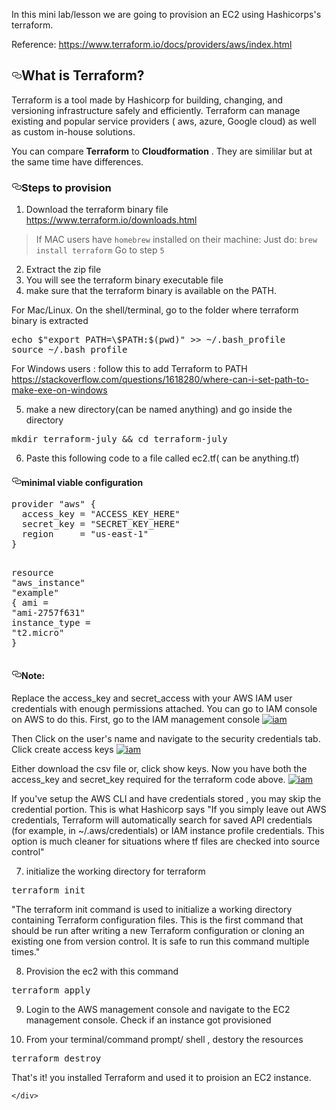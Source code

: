 





<!DOCTYPE html>
<html lang="en">
  <head>
    <meta charset="utf-8">
  
  <link rel="dns-prefetch" href="https://github-cloud.s3.amazonaws.com">
  <link rel="dns-prefetch" href="https://user-images.githubusercontent.com/">
    
  <div id="readme" class="Box-body readme blob instapaper_body js-code-block-container">
    <article class="markdown-body entry-content p-5" itemprop="text"><p>In this mini lab/lesson we are going to provision an EC2 using Hashicorps's terraform.</p>
<p>Reference:
<a href="https://www.terraform.io/docs/providers/aws/index.html" rel="nofollow">https://www.terraform.io/docs/providers/aws/index.html</a></p>
<h2><a id="user-content-what-is-terraform" class="anchor" aria-hidden="true" href="#what-is-terraform"><svg class="octicon octicon-link" viewBox="0 0 16 16" version="1.1" width="16" height="16" aria-hidden="true"><path fill-rule="evenodd" d="M4 9h1v1H4c-1.5 0-3-1.69-3-3.5S2.55 3 4 3h4c1.45 0 3 1.69 3 3.5 0 1.41-.91 2.72-2 3.25V8.59c.58-.45 1-1.27 1-2.09C10 5.22 8.98 4 8 4H4c-.98 0-2 1.22-2 2.5S3 9 4 9zm9-3h-1v1h1c1 0 2 1.22 2 2.5S13.98 12 13 12H9c-.98 0-2-1.22-2-2.5 0-.83.42-1.64 1-2.09V6.25c-1.09.53-2 1.84-2 3.25C6 11.31 7.55 13 9 13h4c1.45 0 3-1.69 3-3.5S14.5 6 13 6z"></path></svg></a>What is Terraform?</h2>
<p>Terraform is a tool made by Hashicorp for building, changing, and versioning infrastructure safely and efficiently. Terraform can manage existing and popular service providers ( aws, azure, Google cloud) as well as custom in-house solutions.</p>
<p>You can compare <strong>Terraform</strong> to <strong>Cloudformation</strong>
. They are simililar but at the same time have differences.</p>
<h3><a id="user-content-steps-to-provision" class="anchor" aria-hidden="true" href="#steps-to-provision"><svg class="octicon octicon-link" viewBox="0 0 16 16" version="1.1" width="16" height="16" aria-hidden="true"><path fill-rule="evenodd" d="M4 9h1v1H4c-1.5 0-3-1.69-3-3.5S2.55 3 4 3h4c1.45 0 3 1.69 3 3.5 0 1.41-.91 2.72-2 3.25V8.59c.58-.45 1-1.27 1-2.09C10 5.22 8.98 4 8 4H4c-.98 0-2 1.22-2 2.5S3 9 4 9zm9-3h-1v1h1c1 0 2 1.22 2 2.5S13.98 12 13 12H9c-.98 0-2-1.22-2-2.5 0-.83.42-1.64 1-2.09V6.25c-1.09.53-2 1.84-2 3.25C6 11.31 7.55 13 9 13h4c1.45 0 3-1.69 3-3.5S14.5 6 13 6z"></path></svg></a>Steps to provision</h3>
<ol>
<li>Download the terraform binary file
<a href="https://www.terraform.io/downloads.html" rel="nofollow">https://www.terraform.io/downloads.html</a></li>
</ol>
<blockquote>
<p>If MAC users have <code>homebrew</code> installed on their machine:
Just do: <code>brew install terraform</code>
Go to step <code>5</code></p>
</blockquote>
<ol start="2">
<li>Extract the zip file</li>
<li>You will see the terraform binary executable  file</li>
<li>make sure that the terraform binary is available on the PATH.</li>
</ol>
<p>For Mac/Linux. On the shell/terminal,  go to the folder where terraform binary is extracted</p>
<div class="highlight highlight-text-shell-session"><pre><span class="pl-c1">echo $"export PATH=\$PATH:$(pwd)" &gt;&gt; ~/.bash_profile</span>
<span class="pl-c1">source ~/.bash_profile</span></pre></div>
<p>For Windows users : follow this to add Terraform to PATH <a href="https://stackoverflow.com/questions/1618280/where-can-i-set-path-to-make-exe-on-windows" rel="nofollow">https://stackoverflow.com/questions/1618280/where-can-i-set-path-to-make-exe-on-windows</a></p>
<ol start="5">
<li>make a  new directory(can be named anything) and go inside the directory</li>
</ol>
<div class="highlight highlight-text-shell-session"><pre><span class="pl-c1">mkdir terraform-july &amp;&amp; cd terraform-july</span></pre></div>
<ol start="6">
<li>Paste this following code to a file called ec2.tf( can be anything.tf)</li>
</ol>
<h4><a id="user-content-minimal-viable-configuration" class="anchor" aria-hidden="true" href="#minimal-viable-configuration"><svg class="octicon octicon-link" viewBox="0 0 16 16" version="1.1" width="16" height="16" aria-hidden="true"><path fill-rule="evenodd" d="M4 9h1v1H4c-1.5 0-3-1.69-3-3.5S2.55 3 4 3h4c1.45 0 3 1.69 3 3.5 0 1.41-.91 2.72-2 3.25V8.59c.58-.45 1-1.27 1-2.09C10 5.22 8.98 4 8 4H4c-.98 0-2 1.22-2 2.5S3 9 4 9zm9-3h-1v1h1c1 0 2 1.22 2 2.5S13.98 12 13 12H9c-.98 0-2-1.22-2-2.5 0-.83.42-1.64 1-2.09V6.25c-1.09.53-2 1.84-2 3.25C6 11.31 7.55 13 9 13h4c1.45 0 3-1.69 3-3.5S14.5 6 13 6z"></path></svg></a>minimal viable configuration</h4>
<div class="highlight highlight-source-terraform"><pre><span class="pl-k">provider</span> <span class="pl-s">"</span><span class="pl-s">aws</span><span class="pl-s">"</span> {
  <span class="pl-smi">access_key</span> <span class="pl-k">=</span> <span class="pl-s">"</span><span class="pl-s">ACCESS_KEY_HERE</span><span class="pl-s">"</span>
  <span class="pl-smi">secret_key</span> <span class="pl-k">=</span> <span class="pl-s">"</span><span class="pl-s">SECRET_KEY_HERE</span><span class="pl-s">"</span>
  <span class="pl-smi">region</span>     <span class="pl-k">=</span> <span class="pl-s">"</span><span class="pl-s">us-east-1</span><span class="pl-s">"</span>
}

<span class="pl-k">resource</span> <span class="pl-s">"</span><span class="pl-s">aws_instance</span><span class="pl-s">"</span> <span class="pl-s">"</span><span class="pl-s">example</span><span class="pl-s">"</span> {
  <span class="pl-smi">ami</span>           <span class="pl-k">=</span> <span class="pl-s">"</span><span class="pl-s">ami-2757f631</span><span class="pl-s">"</span>
  <span class="pl-smi">instance_type</span> <span class="pl-k">=</span> <span class="pl-s">"</span><span class="pl-s">t2.micro</span><span class="pl-s">"</span>
}</pre></div>
<h4><a id="user-content-note" class="anchor" aria-hidden="true" href="#note"><svg class="octicon octicon-link" viewBox="0 0 16 16" version="1.1" width="16" height="16" aria-hidden="true"><path fill-rule="evenodd" d="M4 9h1v1H4c-1.5 0-3-1.69-3-3.5S2.55 3 4 3h4c1.45 0 3 1.69 3 3.5 0 1.41-.91 2.72-2 3.25V8.59c.58-.45 1-1.27 1-2.09C10 5.22 8.98 4 8 4H4c-.98 0-2 1.22-2 2.5S3 9 4 9zm9-3h-1v1h1c1 0 2 1.22 2 2.5S13.98 12 13 12H9c-.98 0-2-1.22-2-2.5 0-.83.42-1.64 1-2.09V6.25c-1.09.53-2 1.84-2 3.25C6 11.31 7.55 13 9 13h4c1.45 0 3-1.69 3-3.5S14.5 6 13 6z"></path></svg></a>Note:</h4>
<p>Replace the access_key and secret_access with your AWS IAM user credentials with enough permissions attached.
You can go to IAM console on AWS to do this.
First, go to the IAM management console
<a target="_blank" rel="noopener noreferrer" href="https://github.com/ravsau/aws-labs/blob/master/images/iam-console.png"><img src="https://github.com/ravsau/aws-labs/raw/master/images/iam-console.png" alt="iam" style="max-width:100%;"></a></p>
<p>Then Click on the user's name and navigate to the security credentials tab. Click create access keys
<a target="_blank" rel="noopener noreferrer" href="https://github.com/ravsau/aws-labs/blob/master/images/generate-access-keys.png"><img src="https://github.com/ravsau/aws-labs/raw/master/images/generate-access-keys.png" alt="iam" style="max-width:100%;"></a></p>
<p>Either download the csv file or, click show keys. Now you have both the access_key and secret_key required for the terraform code above.
<a target="_blank" rel="noopener noreferrer" href="https://github.com/ravsau/aws-labs/blob/master/images/iam-generated-keys.png"><img src="https://github.com/ravsau/aws-labs/raw/master/images/iam-generated-keys.png" alt="iam" style="max-width:100%;"></a></p>
<p>If you've setup the AWS CLI and have credentials stored , you may skip the credential portion.
This is what Hashicorp says "If you simply leave out AWS credentials, Terraform will automatically search for saved API credentials (for example, in ~/.aws/credentials) or IAM instance profile credentials. This option is much cleaner for situations where tf files are checked into source control"</p>
<ol start="7">
<li>initialize the working directory for terraform</li>
</ol>
<div class="highlight highlight-text-shell-session"><pre><span class="pl-c1">terraform init</span></pre></div>
<p>"The terraform init command is used to initialize a working directory containing Terraform configuration files. This is the first command that should be run after writing a new Terraform configuration or cloning an existing one from version control. It is safe to run this command multiple times."</p>
<ol start="8">
<li>Provision the ec2 with this command</li>
</ol>
<div class="highlight highlight-text-shell-session"><pre><span class="pl-c1">terraform apply</span></pre></div>
<ol start="9">
<li>
<p>Login to the AWS management console and navigate to the EC2 management console.  Check if an instance got provisioned</p>
</li>
<li>
<p>From your terminal/command prompt/ shell , destory the resources</p>
</li>
</ol>
<div class="highlight highlight-text-shell-session"><pre><span class="pl-c1">terraform destroy</span></pre></div>
<p>That's it! you installed Terraform and used it to proision an EC2 instance.</p>
</article>
  </div>

    </div>

  

  </body>
</html>

